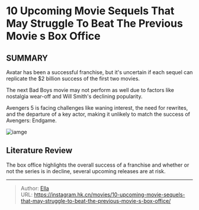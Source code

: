 # 10 Upcoming Movie Sequels That May Struggle To Beat The Previous Movie s Box Office


## SUMMARY 


 

Avatar has been a successful franchise, but it&#39;s uncertain if each sequel can replicate the $2 billion success of the first two movies.


The next Bad Boys movie may not perform as well due to factors like nostalgia wear-off and Will Smith&#39;s declining popularity.


Avengers 5 is facing challenges like waning interest, the need for rewrites, and the departure of a key actor, making it unlikely to match the success of Avengers: Endgame.



![iamge](https://static1.srcdn.com/wordpress/wp-content/uploads/2023/12/upcomingsequels_struggle_toliveupto_previousfilm.jpg)

## Literature Review
The box office highlights the overall success of a franchise and whether or not the series is in decline, several upcoming releases are at risk.




---

> Author: [Ella](https://instagram.hk.cn/)  
> URL: https://instagram.hk.cn/movies/10-upcoming-movie-sequels-that-may-struggle-to-beat-the-previous-movie-s-box-office/  

